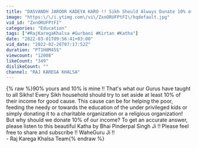 ```yaml
---
title: "DASVANDH JAROOR KADEYA KARO !! Sikh Should Always Donate 10% of the income! Bhai Pinderpal Singh Ji"
image: "https:\/\/i.ytimg.com\/vi\/ZxnORUFPtFI\/hqdefault.jpg"
vid_id: "ZxnORUFPtFI"
categories: "Education"
tags: ["#RajKaregaKhalsa #Gurbani #Kirtan #Katha"]
date: "2022-03-01T09:56:41+03:00"
vid_date: "2022-02-26T07:17:52Z"
duration: "PT1H8M45S"
viewcount: "12008"
likeCount: "349"
dislikeCount: ""
channel: "RAJ KAREGA KHALSA"
---
```

{% raw %}90% yours and 10% is mine !! That's what our Gurus have taught to all Sikhs! Every Sikh household should try to set aside at least 10% of their income for good cause. This cause can be for helping the poor, feeding the needy or towards the education of the under privileged kids or simply donating it to a charitable organization or a religious organization! But why should we donate 10% of our income? To get an accurate answer, please listen to this beautiful Katha by Bhai Pinderpal Singh Ji !! Please feel free to share and subscribe !! WaheGuru Ji !!<br />- Raj Karega Khalsa Team{% endraw %}
